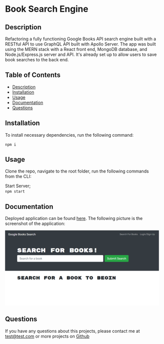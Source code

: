 # Book Search Engine

## Description

Refactoring a fully functioning Google Books API search engine built with a RESTful API to use GraphQL API built with Apollo Server. The app was built using the MERN stack with a React front end, MongoDB database, and Node.js/Express.js server and API. It's already set up to allow users to save book searches to the back end. 

## Table of Contents
* [Description](#description)
* [Installation](#installation)
* [Usage](#usage)
* [Documentation](#documentation)
* [Questions](#questions)

## Installation

To install necessary dependencies, run the following command:

```
npm i
```

## Usage

Clone the repo, navigate to the root folder, run the following commands from the CLI:

Start Server;     
`npm start`    

## Documentation
Deployed application can be found [here](https://stormy-inlet-79864.herokuapp.com/).
The following picture is the screenshot of the application: 

![screenshot](./img/demo.png) 



## Questions
If you have any questions about this projects, please contact me at test@test.com or more projects on [Github](https://github.com/begirlz)
